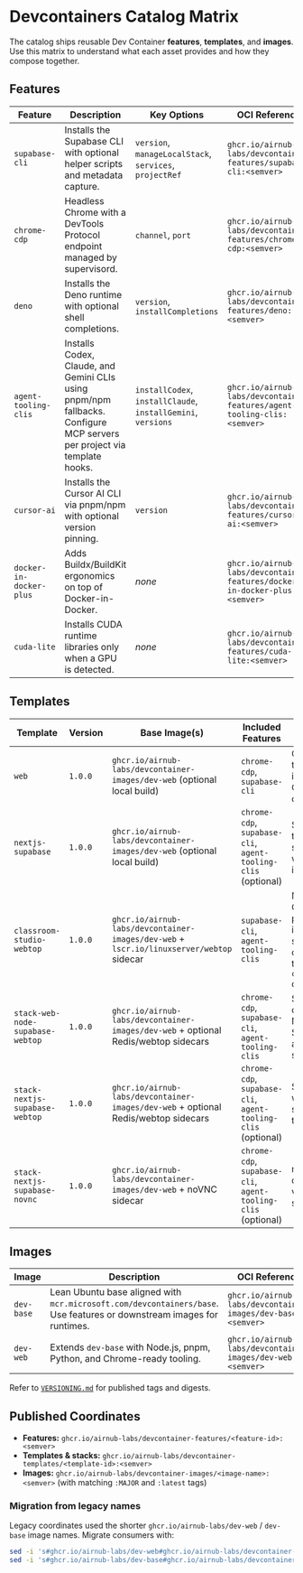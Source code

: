 # Devcontainers Catalog Matrix

The catalog ships reusable Dev Container **features**, **templates**, and **images**. Use this matrix to understand what each asset provides and how they compose together.

## Features

| Feature | Description | Key Options | OCI Reference |
| --- | --- | --- | --- |
| `supabase-cli` | Installs the Supabase CLI with optional helper scripts and metadata capture. | `version`, `manageLocalStack`, `services`, `projectRef` | `ghcr.io/airnub-labs/devcontainer-features/supabase-cli:<semver>` |
| `chrome-cdp` | Headless Chrome with a DevTools Protocol endpoint managed by supervisord. | `channel`, `port` | `ghcr.io/airnub-labs/devcontainer-features/chrome-cdp:<semver>` |
| `deno` | Installs the Deno runtime with optional shell completions. | `version`, `installCompletions` | `ghcr.io/airnub-labs/devcontainer-features/deno:<semver>` |
| `agent-tooling-clis` | Installs Codex, Claude, and Gemini CLIs using pnpm/npm fallbacks. Configure MCP servers per project via template hooks. | `installCodex`, `installClaude`, `installGemini`, `versions` | `ghcr.io/airnub-labs/devcontainer-features/agent-tooling-clis:<semver>` |
| `cursor-ai` | Installs the Cursor AI CLI via pnpm/npm with optional version pinning. | `version` | `ghcr.io/airnub-labs/devcontainer-features/cursor-ai:<semver>` |
| `docker-in-docker-plus` | Adds Buildx/BuildKit ergonomics on top of Docker-in-Docker. | _none_ | `ghcr.io/airnub-labs/devcontainer-features/docker-in-docker-plus:<semver>` |
| `cuda-lite` | Installs CUDA runtime libraries only when a GPU is detected. | _none_ | `ghcr.io/airnub-labs/devcontainer-features/cuda-lite:<semver>` |

## Templates

| Template | Version | Base Image(s) | Included Features | Notes | OCI Reference |
| --- | --- | --- | --- | --- | --- |
| `web` | `1.0.0` | `ghcr.io/airnub-labs/devcontainer-images/dev-web` (optional local build) | `chrome-cdp`, `supabase-cli` | Options toggle the prebuilt image and CDP channel/port. | `ghcr.io/airnub-labs/devcontainer-templates/web:1.0.0` |
| `nextjs-supabase` | `1.0.0` | `ghcr.io/airnub-labs/devcontainer-images/dev-web` (optional local build) | `chrome-cdp`, `supabase-cli`, `agent-tooling-clis` (optional) | Supports turnkey Next.js scaffolding with Supabase integrations. | `ghcr.io/airnub-labs/devcontainer-templates/nextjs-supabase:1.0.0` |
| `classroom-studio-webtop` | `1.0.0` | `ghcr.io/airnub-labs/devcontainer-images/dev-web` + `lscr.io/linuxserver/webtop` sidecar | `supabase-cli`, `agent-tooling-clis` | Managed/none Chrome policy presets mount into the sidecar; override via the `chromePolicies` option. | `ghcr.io/airnub-labs/devcontainer-templates/classroom-studio-webtop:1.0.0` |
| `stack-web-node-supabase-webtop` | `1.0.0` | `ghcr.io/airnub-labs/devcontainer-images/dev-web` + optional Redis/webtop sidecars | `chrome-cdp`, `supabase-cli`, `agent-tooling-clis` | Stack template combining Node tooling, Supabase CLI, and GUI sidecars. | `ghcr.io/airnub-labs/devcontainer-templates/stack-web-node-supabase-webtop:1.0.0` |
| `stack-nextjs-supabase-webtop` | `1.0.0` | `ghcr.io/airnub-labs/devcontainer-images/dev-web` + optional Redis/webtop sidecars | `chrome-cdp`, `supabase-cli`, `agent-tooling-clis` (optional) | Stack template with Next.js scaffolding toggles. | `ghcr.io/airnub-labs/devcontainer-templates/stack-nextjs-supabase-webtop:1.0.0` |
| `stack-nextjs-supabase-novnc` | `1.0.0` | `ghcr.io/airnub-labs/devcontainer-images/dev-web` + noVNC sidecar | `chrome-cdp`, `supabase-cli`, `agent-tooling-clis` (optional) | noVNC desktop variant of the stack. | `ghcr.io/airnub-labs/devcontainer-templates/stack-nextjs-supabase-novnc:1.0.0` |

## Images

| Image | Description | OCI Reference |
| --- | --- | --- |
| `dev-base` | Lean Ubuntu base aligned with `mcr.microsoft.com/devcontainers/base`. Use features or downstream images for runtimes. | `ghcr.io/airnub-labs/devcontainer-images/dev-base:<semver>` |
| `dev-web` | Extends `dev-base` with Node.js, pnpm, Python, and Chrome-ready tooling. | `ghcr.io/airnub-labs/devcontainer-images/dev-web:<semver>` |

Refer to [`VERSIONING.md`](../VERSIONING.md) for published tags and digests.

## Published Coordinates

- **Features:** `ghcr.io/airnub-labs/devcontainer-features/<feature-id>:<semver>`
- **Templates & stacks:** `ghcr.io/airnub-labs/devcontainer-templates/<template-id>:<semver>`
- **Images:** `ghcr.io/airnub-labs/devcontainer-images/<image-name>:<semver>` (with matching `:MAJOR` and `:latest` tags)

### Migration from legacy names

Legacy coordinates used the shorter `ghcr.io/airnub-labs/dev-web` / `dev-base` image names. Migrate consumers with:

```bash
sed -i 's#ghcr.io/airnub-labs/dev-web#ghcr.io/airnub-labs/devcontainer-images/dev-web#g' <file>
sed -i 's#ghcr.io/airnub-labs/dev-base#ghcr.io/airnub-labs/devcontainer-images/dev-base#g' <file>
```
